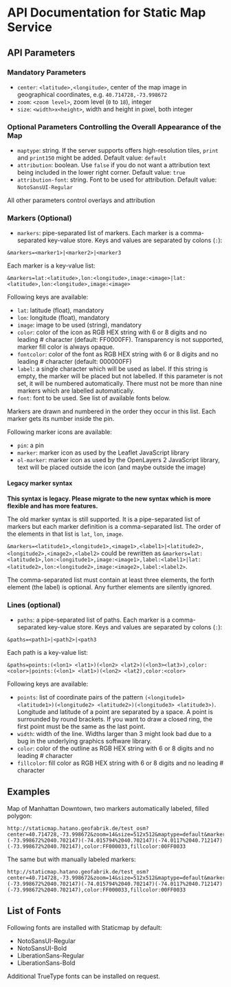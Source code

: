 # API Documentation for Static Map Service

## API Parameters

### Mandatory Parameters

* `center`: `<latitude>,<longitude>`, center of the map image in geographical coordinates, e.g. `40.714728,-73.998672`
* `zoom`: `<zoom level>`, zoom level (`0` to `18`), integer
* `size`: `<width>x<height>`, width and height in pixel, both integer

### Optional Parameters Controlling the Overall Appearance of the Map

* `maptype`: string. If the server supports offers high-resolution tiles, `print` and `print150` might be added. Default value: `default`
* `attribution`: boolean. Use `false` if you do not want a attribution text being included in the lower right corner. Default value: `true`
* `attribution-font`: string. Font to be used for attribution. Default value: `NotoSansUI-Regular`

All other parameters control overlays and attribution

### Markers (Optional)

* `markers`: pipe-separated list of markers. Each marker is a comma-separated key-value store. Keys and values are separated by colons (`:`):

```
&markers=<marker1>|<marker2>|<marker3
```

Each marker is a key-value list:

```
&markers=lat:<latitude>,lon:<longitude>,image:<image>|lat:<latitude>,lon:<longitude>,image:<image>
```

Following keys are available:

* `lat`: latitude (float), mandatory
* `lon`: longitude (float), mandatory
* `image`: image to be used (string), mandatory
* `color`: color of the icon as RGB HEX string with 6 or 8 digits and no leading # character (default: FF0000FF). Transparency is not supported, marker fill color is always opaque.
* `fontcolor`: color of the font as RGB HEX string with 6 or 8 digits and no leading # character (default: 000000FF)
* `label`: a single character which will be used as label. If this string is empty, the marker will be placed but not labelled. If this parameter is not set, it will be numbered automatically. There must not be more than nine markers which are labelled automatically.
* `font`: font to be used. See list of available fonts below.

Markers are drawn and numbered in the order they occur in this list. Each marker gets its number inside the pin.

Following marker icons are available:

* `pin`: a pin
* `marker`: marker icon as used by the Leaflet JavaScript library
* `ol-marker`: marker icon as used by the OpenLayers 2 JavaScript library, text will be placed outside the icon (and maybe outside the image)

#### Legacy marker syntax

**This syntax is legacy. Please migrate to the new syntax which is more flexible and has more features.**

The old marker syntax is still supported. It is a pipe-separated list of markers but each marker definition is a comma-separated list. The
order of the elements in that list is `lat`, `lon`, `image`.

`&markers=<latitude1>,<longitude1>,<image1>,<label1>|<latitude2>,<longitude2>,<image2>,<label2>` could be rewritten as
`&markers=lat:<latitude1>,lon:<longitude1>,image:<image1>,label:<label1>|lat:<latitude2>,lon:<longitude2>,image:<image2>,label:<label2>`.

The comma-separated list must contain at least three elements, the forth element (the label) is optional. Any further elements are silently ignored.


### Lines (optional)

* `paths`: a pipe-separated list of paths. Each marker is a comma-separated key-value store. Keys and values are separated by colons (`:`):

```
&paths=<path1>|<path2>|<path3
```

Each path is a key-value list:

```
&paths=points:(<lon1> <lat1>)(<lon2> <lat2>)(<lon3><lat3>),color:<color>|points:(<lon1> <lat1>)(<lon2> <lat2),color:<color>
```

Following keys are available:

* `points`: list of coordinate pairs of the pattern `(<longitude1> <latitude1>)(<longitude2> <latitude2>)(<longitude3> <latitude3>)`. Longitude and latitude of a point are separated by a space. A point is surrounded by round brackets. If you want to draw a closed ring, the first point must be the same as the last point.
* `width`: width of the line. Widths larger than 3 might look bad due to a bug in the underlying graphics software library.
* `color`: color of the outline as RGB HEX string with 6 or 8 digits and no leading # character
* `fillcolor`: fill color as RGB HEX string with 6 or 8 digits and no leading # character

## Examples

Map of Manhattan Downtown, two markers automatically labeled, filled polygon:

```
http://staticmap.hatano.geofabrik.de/test_osm?center=40.714728,-73.998672&zoom=14&size=512x512&maptype=default&markers=lon:-74.015794,lat:40.702147,image:marker,fontcolor:00000033,color:FFFF0033|lon:-74.015794,lat:40.709147,image:pin,fontcolor:0000FF,color:FF00FF&path=points:(-73.998672%2040.702147)(-74.015794%2040.702147)(-74.0117%2040.712147)(-73.998672%2040.702147),color:FF000033,fillcolor:00FF0033
```

The same but with manually labeled markers:

```
http://staticmap.hatano.geofabrik.de/test_osm?center=40.714728,-73.998672&zoom=14&size=512x512&maptype=default&markers=label:A,lon:-74.015794,lat:40.702147,image:marker,fontcolor:00000033,color:FFFF0033|lon:-74.015794,lat:40.709147,label:Z,image:pin,fontcolor:0000FF,color:FF00FF&path=points:(-73.998672%2040.702147)(-74.015794%2040.702147)(-74.0117%2040.712147)(-73.998672%2040.702147),color:FF000033,fillcolor:00FF0033
```

## List of Fonts

Following fonts are installed with Staticmap by default:

* NotoSansUI-Regular
* NotoSansUI-Bold
* LiberationSans-Regular
* LiberationSans-Bold

Additional TrueType fonts can be installed on request.
